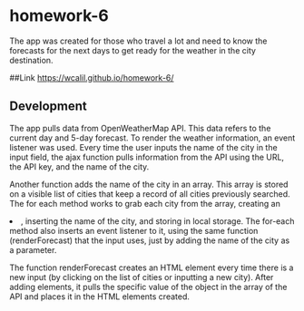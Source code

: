 # homework-6

The app was created for those who travel a lot and need to know the forecasts for the next days to get ready for the weather in the city destination.

##Link
https://wcalil.github.io/homework-6/

## Development

The app pulls data from OpenWeatherMap API. This data refers to the current day and 5-day forecast. To render the weather information, an event listener was used. Every time the user inputs the name of the city in the input field, the ajax function pulls information from the API using the URL, the API key, and the name of the city.

Another function adds the name of the city in an array. This array is stored on a visible list of cities that keep a record of all cities previously searched. The for each method works to grab each city from the array, creating an <li>, inserting the name of the city, and storing in local storage. The for-each method also inserts an event listener to it, using the same function (renderForecast) that the input uses, just by adding the name of the city as a parameter.

The function renderForecast creates an HTML element every time there is a new input (by clicking on the list of cities or inputting a new city). After adding elements, it pulls the specific value of the object in the array of the API and places it in the HTML elements created.

